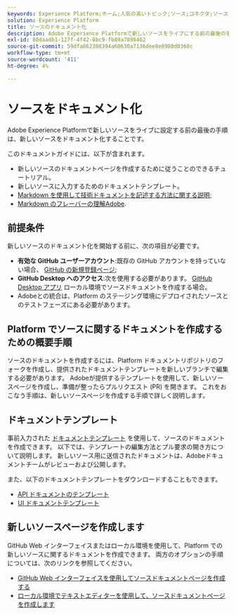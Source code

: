```yaml
---
keywords: Experience Platform;ホーム;人気の高いトピック;ソース;コネクタ;ソースコネクタ;ソース sdk;SDK;SDK
solution: Experience Platform
title: ソースのドキュメント化
description: Adobe Experience Platformで新しいソースをライブにする前の最後の手順は、新しいソースをドキュメント化することです。
exl-id: 80daadb1-127f-4f42-8bc9-fb89a7898462
source-git-commit: 59dfa862388394a68630a7136dee8e8988d0368c
workflow-type: tm+mt
source-wordcount: '411'
ht-degree: 4%

---
```


# ソースをドキュメント化

Adobe Experience Platformで新しいソースをライブに設定する前の最後の手順は、新しいソースをドキュメント化することです。

このドキュメントガイドには、以下が含まれます。

* 新しいソースのドキュメントページを作成するために従うことのできるチュートリアル。
* 新しいソースに入力するためのドキュメントテンプレート。
* [Markdown を使用して技術ドキュメントを記述する方法に関する説明](https://experienceleague.adobe.com/docs/contributor/contributor-guide/writing-essentials/markdown.html?lang=en);
* [Markdown のフレーバーの理解Adobe](https://experienceleague.adobe.com/docs/contributor/contributor-guide/writing-essentials/markdown.html?lang=en#custom-markdown-extensions).

## 前提条件

新しいソースのドキュメント化を開始する前に、次の項目が必要です。

* **有効な GitHub ユーザーアカウント**:既存の GitHub アカウントを持っていない場合、 [GitHub の新規登録ページ](https://github.com/);
* **GitHub Desktop へのアクセス**:次を使用する必要があります。 [GitHub Desktop アプリ](https://desktop.github.com/) ローカル環境でソースドキュメントを作成する場合。
* Adobeとの統合は、Platform のステージング環境にデプロイされたソースとのテストフェーズにある必要があります。

## Platform でソースに関するドキュメントを作成するための概要手順

ソースのドキュメントを作成するには、Platform ドキュメントリポジトリのフォークを作成し、提供されたドキュメントテンプレートを新しいブランチで編集する必要があります。 Adobeが提供するテンプレートを使用して、新しいソースページを作成し、準備が整ったらプルリクエスト (PR) を開きます。 これをおこなう手順は、新しいソースページを作成する手順で詳しく説明します。

## ドキュメントテンプレート

事前入力された [ドキュメントテンプレート](./template.md) を使用して、ソースのドキュメントを作成できます。 以下では、テンプレートの編集方法とプル要求の開き方について説明します。 新しいソース用に送信されたドキュメントは、Adobeドキュメントチームがレビューおよび公開します。

また、以下のドキュメントテンプレートをダウンロードすることもできます。

* [API ドキュメントのテンプレート](../assets/api-template.zip)
* [UI ドキュメントテンプレート](../assets/ui-template.zip)

## 新しいソースページを作成します

GitHub Web インターフェイスまたはローカル環境を使用して、Platform での新しいソースに関するドキュメントを作成できます。 両方のオプションの手順については、次のリンクを参照してください。

* [GitHub Web インターフェイスを使用してソースドキュメントページを作成する](./github.md)
* [ローカル環境でテキストエディターを使用して、ソースドキュメントページを作成します](./text-editor.md)
